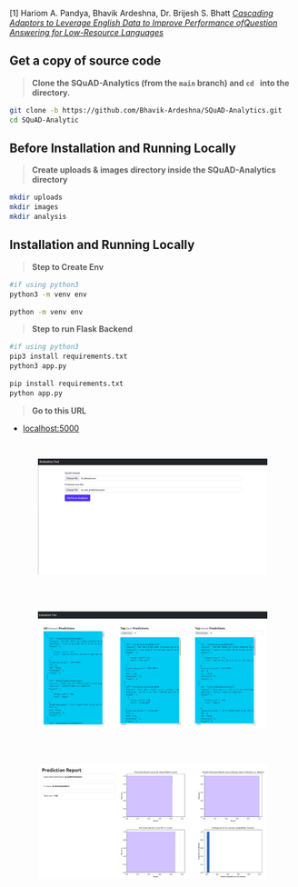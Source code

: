 [1] Hariom A. Pandya, Bhavik Ardeshna, Dr. Brijesh S. Bhatt [*Cascading Adaptors to Leverage English Data to Improve Performance ofQuestion Answering for Low-Resource Languages*]()

## Get a copy of source code

> **Clone the SQuAD-Analytics (from the `main` branch) and `cd ` into the directory.**

```sh
git clone -b https://github.com/Bhavik-Ardeshna/SQuAD-Analytics.git
cd SQuAD-Analytic
```

## Before Installation and Running Locally
> **Create uploads & images directory inside the SQuAD-Analytics directory**
```sh
mkdir uploads
mkdir images
mkdir analysis
```

## Installation and Running Locally
> **Step to Create Env**
```sh
#if using python3
python3 -m venv env
```
```sh
python -m venv env
```
> **Step to run Flask Backend**

```sh
#if using python3
pip3 install requirements.txt
python3 app.py
```
```sh
pip install requirements.txt
python app.py
```

> **Go to this URL**
- [localhost:5000](https://localhost:5000)


<br>
<p align="center">
  <img src="https://github.com/Bhavik-Ardeshna/Question-Answering-Analytic-Tool/blob/main/assests/EvalTool1.png" alt="1"  width="80%"/>
</p>
<br>


<br>
<p align="center">
  <img src="https://github.com/Bhavik-Ardeshna/Question-Answering-Analytic-Tool/blob/main/assests/EvalTool2.png" alt="2"  width="80%"/>
</p>
<br>


<br>
<p align="center">
  <img src="https://github.com/Bhavik-Ardeshna/Question-Answering-Analytic-Tool/blob/main/assests/EvalTool3.png" alt="3"  width="80%"/>
</p>
<br>

